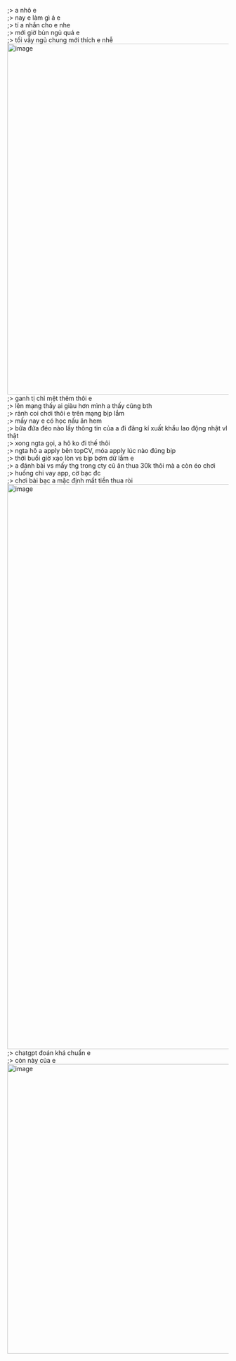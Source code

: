 ;> a nhô e<br>
;> nay e làm gì á e<br>
;> tí a nhắn cho e nhe<br>
;> mới giờ bùn ngủ quá e<br>
;> tối vầy ngủ chung mới thích e nhễ<br>
<img width="1201" height="798" alt="image" src="https://github.com/user-attachments/assets/76fd18d1-6187-4712-9b2b-b3ab84dea9cc" /><br>
;> ganh tị chỉ mệt thêm thôi e<br>
;> lên mạng thấy ai giàu hơn mình a thấy cũng bth<br>
;> rảnh coi chơi thôi e trên mạng bịp lắm<br>
;> mấy nay e có học nấu ăn hem<br>
;> bữa đứa đéo nào lấy thông tin của a đi đăng kí xuất khẩu lao động nhật vl thật<br>
;> xong ngta gọi, a hô ko đi thế thôi<br>
;> ngta hô a apply bên topCV, móa apply lúc nào đúng bịp<br>
;> thời buổi giờ xạo lòn vs bịp bợm dữ lắm e<br>
;> a đánh bài vs mấy thg trong cty cũ ăn thua 30k thôi mà a còn éo chơi<br>
;> huống chi vay app, cờ bạc đc<br>
;> chơi bài bạc a mặc định mất tiền thua ròi<br>
<img width="880" height="1285" alt="image" src="https://github.com/user-attachments/assets/e26c2954-ce19-468b-b849-fa7f948e3993" /><br>
;> chatgpt đoán khá chuẩn e<br>
;> còn này của e<br>
<img width="1252" height="659" alt="image" src="https://github.com/user-attachments/assets/0f754647-d40f-4e85-88f2-f02492404277" />
